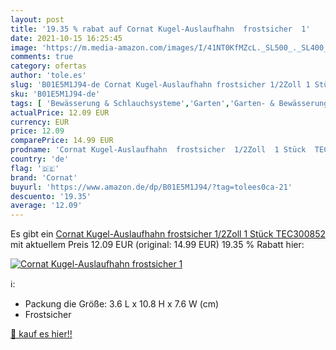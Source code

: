 ```yaml
---
layout: post
title: '19.35 % rabat auf Cornat Kugel-Auslaufhahn  frostsicher  1'
date: 2021-10-15 16:25:45
image: 'https://m.media-amazon.com/images/I/41NT0KfMZcL._SL500_._SL400_.jpg'
comments: true
category: ofertas
author: 'tole.es'
slug: 'B01E5M1J94-de Cornat Kugel-Auslaufhahn frostsicher 1/2Zoll 1 Stück...'
sku: 'B01E5M1J94-de'
tags: [ 'Bewässerung & Schlauchsysteme','Garten','Garten- & Bewässerungsgeräte','Wasserhähne','cornat', ]
actualPrice: 12.09 EUR
currency: EUR
price: 12.09
comparePrice: 14.99 EUR
prodname: 'Cornat Kugel-Auslaufhahn  frostsicher  1/2Zoll  1 Stück  TEC300852'
country: 'de'
flag: '🇩🇪'
brand: 'Cornat'
buyurl: 'https://www.amazon.de/dp/B01E5M1J94/?tag=tolees0ca-21'
descuento: '19.35'
average: '12.09'
---
```


Es gibt ein [Cornat Kugel-Auslaufhahn  frostsicher  1/2Zoll  1 Stück  TEC300852](https://www.amazon.de/dp/B01E5M1J94/?tag=tolees0ca-21) mit aktuellem Preis 12.09 EUR (original: 14.99 EUR) 19.35 % Rabatt hier:

[![Cornat Kugel-Auslaufhahn  frostsicher  1](https://m.media-amazon.com/images/I/41NT0KfMZcL._SL500_._SL400_.jpg)](https://www.amazon.de/dp/B01E5M1J94/?tag=tolees0ca-21)

ℹ️:

- Packung die Größe: 3.6 L x 10.8 H x 7.6 W (cm)
- Frostsicher

[🛒 kauf es hier!!](https://www.amazon.de/dp/B01E5M1J94/?tag=tolees0ca-21)
